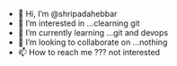 - 👋 Hi, I’m @shripadahebbar
- 👀 I’m interested in ...clearning git
- 🌱 I’m currently learning ...git and devops
- 💞️ I’m looking to collaborate on ...nothing
- 📫 How to reach me ??? not interested 

<!---
shripadahebbar/shripadahebbar is a ✨ special ✨ repository because its `README.md` (this file) appears on your GitHub profile.
You can click the Preview link to take a look at your changes.
--->

